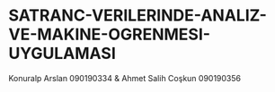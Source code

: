 # SATRANC-VERILERINDE-ANALIZ-VE-MAKINE-OGRENMESI-UYGULAMASI
Konuralp Arslan 090190334 &amp; Ahmet Salih Coşkun 090190356
